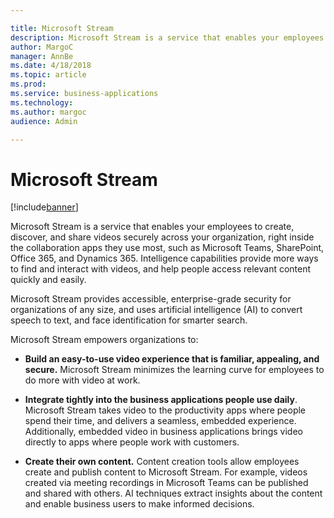 ```yaml
---

title: Microsoft Stream
description: Microsoft Stream is a service that enables your employees to create, discover, and share videos securely across your organization, right inside the collaboration apps they use most, such as Microsoft Teams, SharePoint, Office 365, and Dynamics 365.
author: MargoC
manager: AnnBe
ms.date: 4/18/2018
ms.topic: article
ms.prod: 
ms.service: business-applications
ms.technology: 
ms.author: margoc
audience: Admin

---
```

#  Microsoft Stream




[!include[banner](../../../includes/banner.md)]

Microsoft Stream is a service that enables your employees to create, discover,
and share videos securely across your organization, right inside the
collaboration apps they use most, such as Microsoft Teams, SharePoint,
Office 365, and Dynamics 365. Intelligence capabilities provide more ways to
find and interact with videos, and help people access relevant content quickly
and easily.

Microsoft Stream provides accessible, enterprise-grade security for
organizations of any size, and uses artificial intelligence (AI) to convert
speech to text, and face identification for smarter search.

Microsoft Stream empowers organizations to:

-   **Build an easy-to-use video experience that is familiar, appealing, and
    secure.** Microsoft Stream minimizes the learning curve for employees to do
    more with video at work.

-   **Integrate tightly into the business applications people use daily**.
    Microsoft Stream takes video to the productivity apps where people spend
    their time, and delivers a seamless, embedded experience. Additionally,
    embedded video in business applications brings video directly to apps where
    people work with customers.

-   **Create their own content.** Content creation tools allow employees create
    and publish content to Microsoft Stream. For example, videos created via
    meeting recordings in Microsoft Teams can be published and shared with
    others. AI techniques extract insights about the content and enable business
    users to make informed decisions.
